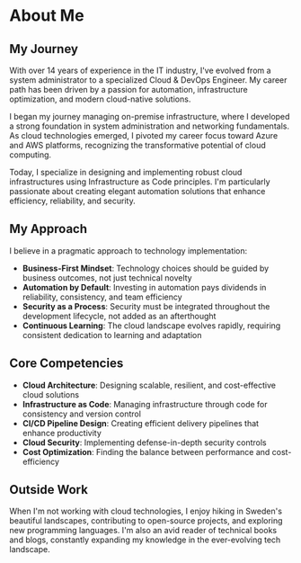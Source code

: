 # About Me

## My Journey

With over 14 years of experience in the IT industry, I've evolved from a system administrator to a specialized Cloud & DevOps Engineer. My career path has been driven by a passion for automation, infrastructure optimization, and modern cloud-native solutions.

I began my journey managing on-premise infrastructure, where I developed a strong foundation in system administration and networking fundamentals. As cloud technologies emerged, I pivoted my career focus toward Azure and AWS platforms, recognizing the transformative potential of cloud computing.

Today, I specialize in designing and implementing robust cloud infrastructures using Infrastructure as Code principles. I'm particularly passionate about creating elegant automation solutions that enhance efficiency, reliability, and security.

## My Approach

I believe in a pragmatic approach to technology implementation:

- **Business-First Mindset**: Technology choices should be guided by business outcomes, not just technical novelty
- **Automation by Default**: Investing in automation pays dividends in reliability, consistency, and team efficiency
- **Security as a Process**: Security must be integrated throughout the development lifecycle, not added as an afterthought
- **Continuous Learning**: The cloud landscape evolves rapidly, requiring consistent dedication to learning and adaptation

## Core Competencies

- **Cloud Architecture**: Designing scalable, resilient, and cost-effective cloud solutions
- **Infrastructure as Code**: Managing infrastructure through code for consistency and version control
- **CI/CD Pipeline Design**: Creating efficient delivery pipelines that enhance productivity
- **Cloud Security**: Implementing defense-in-depth security controls
- **Cost Optimization**: Finding the balance between performance and cost-efficiency

## Outside Work

When I'm not working with cloud technologies, I enjoy hiking in Sweden's beautiful landscapes, contributing to open-source projects, and exploring new programming languages. I'm also an avid reader of technical books and blogs, constantly expanding my knowledge in the ever-evolving tech landscape.
